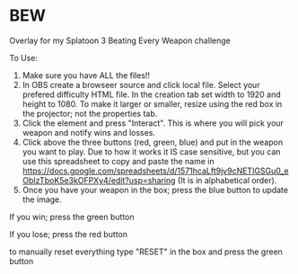 # BEW
Overlay for my Splatoon 3 Beating Every Weapon challenge

To Use:

1. Make sure you have ALL the files!!
2. In OBS create a browseer source and click local file. Select your prefered difficulty HTML file.
In the creation tab set width to 1920 and height to 1080. To make it larger or smaller, resize using the red box in the projector; not the properties tab. 
3. Click the element and press "Interact". This is where you will pick your weapon and notify wins and losses. 
4. Click above the three buttons (red, green, blue) and put in the weapon you want to play. Due to how it works it IS case sensitive, but you can use this spreadsheet to copy and paste the name in 
https://docs.google.com/spreadsheets/d/1571hcaLft9jv9cNETIGSGu0_eOblzTboK5e3kOFPXy4/edit?usp=sharing (It is in alphabetical order). 
5. Once you have your weapon in the box; press the blue button to update the image. 

If you win; press the green button

If you lose; press the red button


to manually reset everything type "RESET" in the box and press the green button
